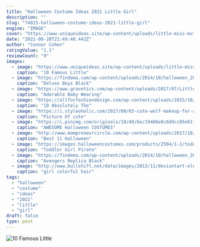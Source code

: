 ```yaml
---
title: "Halloween Costume Ideas 2021 Little Girl"
description: ""
slug: "74815-halloween-costume-ideas-2021-little-girl"
engine: "IMAGE"
cover: "https://www.uniqueideas.site/wp-content/uploads/little-miss-muffet-from-an-old-tshirt-tutorial-costume.jpg"
date: "2021-08-28T21:49:48.442Z"
author: "Connor Cohen"
ratingValue: "1.1"
reviewCount: "9"
images:
  - image: "https://www.uniqueideas.site/wp-content/uploads/little-miss-muffet-from-an-old-tshirt-tutorial-costume.jpg"
    caption: "10 Famous Little"
  - image: "https://findema.com/wp-content/uploads/2014/10/halloween_20146306.jpg"
    caption: "Deluxe Boys Black"
  - image: "https://www.gravetics.com/wp-content/uploads/2017/07/Little-Mouse-Halloween-Costume.jpg"
    caption: "Adorable Baby Wearing"
  - image: "https://allforfashiondesign.com/wp-content/uploads/2015/10/102-600x720.jpg"
    caption: "10 Absolutely The"
  - image: "https://i.styleoholic.com/2017/09/03-cute-wolf-makeup-for-a-little-girl-and-some-faux-fur-to-rock.jpg"
    caption: "Picture Of cute"
  - image: "https://i.pinimg.com/originals/19/40/6e/19406e0c8d9cc05e81f39b5f485c3831.jpg"
    caption: "AWESOME Halloween COSTUMES"
  - image: "http://www.mompreneurcircle.com/wp-content/uploads/2017/10/Haloween-Costume-Ideas4.jpg"
    caption: "Best 11 Halloween"
  - image: "https://images.halloweencostumes.com/products/2504/1-1/toddler-girl-pirate-costume.jpg"
    caption: "Toddler Girl Pirate"
  - image: "https://findema.com/wp-content/uploads/2014/10/halloween_20148755.jpg"
    caption: "Avengers Replica Black"
  - image: "http://www.bullshift.net/data/images/2013/11/deviantart-element-of-loyalty-by-ladymella-d5238bp.jpg"
    caption: "girl colorful hair"
tags:
  - "halloween"
  - "costume"
  - "ideas"
  - "2021"
  - "little"
  - "girl"
draft: false
type: post
---
```



![10 Famous Little](https://www.uniqueideas.site/wp-content/uploads/little-miss-muffet-from-an-old-tshirt-tutorial-costume.jpg "10 Famous Little")


<!--inArticleAds-->

<!--galleryOne-->


<!--inArticleAds-->

<!--galleryTwo-->


<!--galleryThree-->

